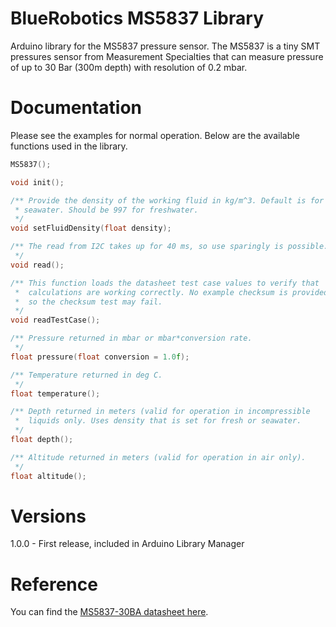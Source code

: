 # BlueRobotics MS5837 Library

Arduino library for the MS5837 pressure sensor. The MS5837 is a tiny SMT pressures sensor from Measurement Specialties that can measure pressure of up to 30 Bar (300m depth) with resolution of 0.2 mbar.

# Documentation

Please see the examples for normal operation. Below are the available functions used in the library.

``` cpp
MS5837();

void init();

/** Provide the density of the working fluid in kg/m^3. Default is for 
 * seawater. Should be 997 for freshwater.
 */
void setFluidDensity(float density);

/** The read from I2C takes up for 40 ms, so use sparingly is possible.
 */
void read();

/** This function loads the datasheet test case values to verify that
 *  calculations are working correctly. No example checksum is provided
 *  so the checksum test may fail.
 */
void readTestCase();

/** Pressure returned in mbar or mbar*conversion rate.
 */
float pressure(float conversion = 1.0f);

/** Temperature returned in deg C.
 */
float temperature();

/** Depth returned in meters (valid for operation in incompressible
 *  liquids only. Uses density that is set for fresh or seawater.
 */
float depth();

/** Altitude returned in meters (valid for operation in air only).
 */
float altitude();

```

# Versions

1.0.0 - First release, included in Arduino Library Manager

# Reference

You can find the [MS5837-30BA datasheet here](http://www.mouser.com/ds/2/418/MS5837-30BA-736494.pdf).
